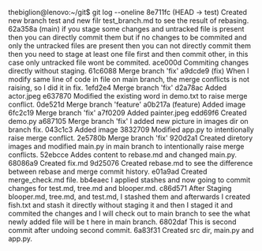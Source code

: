 thebiglion@lenovo:~/git$ git log --oneline
8e711fc (HEAD -> test) Created new branch test and new filr test_branch.md to see the result of rebasing.
62a358a (main) if you stage some changes and untracked file is present then you can directly commit them but if no changes to be commited and only the untracked files are present then you can not directly commit them then you need to stage at least one file first and then commit other, in this case only untracked file wont be commited.
ace000d Commiting changes directly without staging.
61c6088 Merge branch 'fix'
a9dcde9 (fix) When I modify same line of code in file on main branch, the merge conflicts is not raising, so I did it in fix.
1efd2e4 Merge branch 'fix'
d2a78ac Added actor.jpeg
e637870 Modified the existing word in demo.txt to raise merge conflict.
0de521d Merge branch 'feature'
a0b217a (feature) Added image
6fc2c19 Merge branch 'fix'
a7f0209 Added painter.jpeg
edd69f6 Created demo.py
a687105 Merge branch 'fix' I added new picture in images dir on branch fix.
043c1c3 Added image
3832709 Modified app.py to intentionally raise merge conflict.
2e5780b Merge branch 'fix'
920d2a1 Created diretory images and modified main.py in main branch to intentionally raise merge conflicts.
52ebcce Addes content to rebase.md and changed main.py.
68086a9 Created fix.md
9d25076 Created rebase.md to see the difference between rebase and merge commit history.
e01a9ad Created merge_check.md file.
bb4eaec I applied stashes and now going to commit changes for test.md, tree.md and blooper.md.
c86d571 After Staging blooper.md, tree.md, and test.md, I stashed them and afterwards I created fish.txt and stash it directly without 
staging it and then I staged it and commited the changes and I will check out to main branch to see the what newly added file will be t
here in main branch.
6802daf This is second commit after undoing second commit.
6a83f31 Created src dir, main.py and app.py.